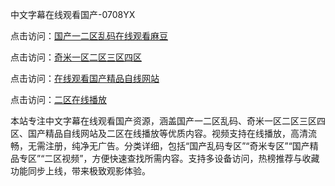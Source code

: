 中文字幕在线观看国产-0708YX

点击访问：<a href="https://heiliaoga6s9v.pages.dev">国产一二区乱码在线观看麻豆</a>

点击访问：<a href="https://heiliaoow5kzm.pages.dev">奇米一区二区三区四区</a>

点击访问：<a href="https://heiliao2dmwwy.pages.dev">在线观看国产精品自线网站</a>

点击访问：<a href="https://heiliaoll4qsx.pages.dev">二区在线播放</a>

本站专注中文字幕在线观看国产资源，涵盖国产一二区乱码、奇米一区二区三区四区、国产精品自线网站及二区在线播放等优质内容。视频支持在线播放，高清流畅，无需注册，纯净无广告。分类详细，包括“国产乱码专区”“奇米专区”“国产精品专区”“二区视频”，方便快速查找所需内容。支持多设备访问，热榜推荐与收藏功能同步上线，带来极致观影体验。

<span style="display:none;">[Canonical link](https://github.com/nam20250708/so98 ）</span>
